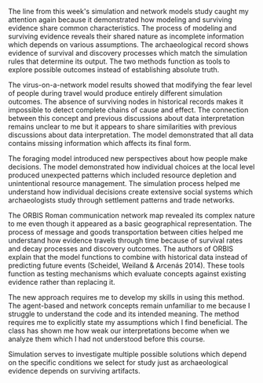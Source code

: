 The line from this week's simulation and network models study caught my attention again because it demonstrated how modeling and surviving evidence share common characteristics.
The process of modeling and surviving evidence reveals their shared nature as incomplete information which depends on various assumptions.
The archaeological record shows evidence of survival and discovery processes which match the simulation rules that determine its output.
The two methods function as tools to explore possible outcomes instead of establishing absolute truth.

The virus-on-a-network model results showed that modifying the fear level of people during travel would produce entirely different simulation outcomes.
The absence of surviving nodes in historical records makes it impossible to detect complete chains of cause and effect.
The connection between this concept and previous discussions about data interpretation remains unclear to me but it appears to share similarities with previous discussions about data interpretation.
The model demonstrated that all data contains missing information which affects its final form.

The foraging model introduced new perspectives about how people make decisions.
The model demonstrated how individual choices at the local level produced unexpected patterns which included resource depletion and unintentional resource management.
The simulation process helped me understand how individual decisions create extensive social systems which archaeologists study through settlement patterns and trade networks.

The ORBIS Roman communication network map revealed its complex nature to me even though it appeared as a basic geographical representation.
The process of message and goods transportation between cities helped me understand how evidence travels through time because of survival rates and decay processes and discovery outcomes.
The authors of ORBIS explain that the model functions to combine with historical data instead of predicting future events (Scheidel, Weiland & Arcenás 2014).
These tools function as testing mechanisms which evaluate concepts against existing evidence rather than replacing it.

The new approach requires me to develop my skills in using this method.
The agent-based and network concepts remain unfamiliar to me because I struggle to understand the code and its intended meaning.
The method requires me to explicitly state my assumptions which I find beneficial.
The class has shown me how weak our interpretations become when we analyze them which I had not understood before this course.

Simulation serves to investigate multiple possible solutions which depend on the specific conditions we select for study just as archaeological evidence depends on surviving artifacts.
